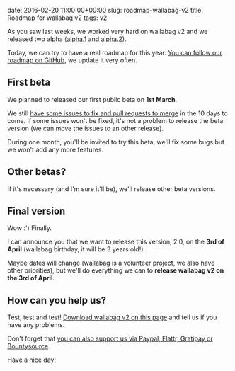 date: 2016-02-20 11:00:00+00:00
slug: roadmap-wallabag-v2
title: Roadmap for wallabag v2
tags: v2

As you saw last weeks, we worked very hard on wallabag v2 and we released two alpha ([alpha.1]({filename}20160108-wallabag-alpha1-v2.md) and [alpha.2]({filename}20160220-wallabag-alpha2-v2.md)).

Today, we can try to have a real roadmap for this year. [You can follow our roadmap on GitHub](https://github.com/wallabag/wallabag/milestones), we update it very often.

## First beta

We planned to released our first public beta on **1st March**.

We still [have some issues to fix and pull requests to merge](https://github.com/wallabag/wallabag/milestones/2.0.0-beta.1) in the 10 days to come. If some issues won't be fixed, it's not a problem to release the beta version (we can move the issues to an other release).

During one month, you'll be invited to try this beta, we'll fix some bugs but we won't add any more features.

## Other betas?

If it's necessary (and I'm sure it'll be), we'll release other beta versions.

## Final version

Wow :') Finally.

I can announce you that we want to release this version, 2.0, on the **3rd of April** (wallabag birthday, it will be 3 years old!).

Maybe dates will change (wallabag is a volunteer project, we also have other priorities), but we'll do everything we can to **release wallabag v2 on the 3rd of April**.

## How can you help us?

Test, test and test! [Download wallabag v2 on this page](https://www.wallabag.org/pages/download-wallabag.html) and tell us if you have any problems.

Don't forget that [you can also support us via Paypal, Flattr, Gratipay or Bountysource](https://www.wallabag.org/pages/donations.html).

Have a nice day!
